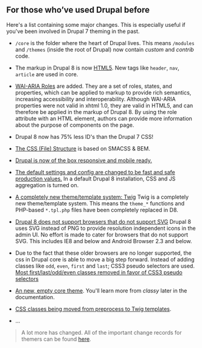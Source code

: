 ## For those who’ve used Drupal before

Here's a list containing some major changes. This is especially useful if you've been involved in Drupal 7 theming in the past.

- `/core` is the folder where the heart of Drupal lives. This means `/modules` and `/themes` (inside the root of Drupal) now contain *custom* and *contrib* code.

- The markup in Drupal 8 is now [HTML5](http://buytaert.net/html5-in-drupal-8). New tags like `header`, `nav`, `article` are used in core.

- [WAI-ARIA Roles](https://www.drupal.org/node/1179668) are added. They are a set of roles, states, and properties, which can be applied to markup to provide rich semantics, increasing accessibility and interoperability. Although WAI-ARIA properties were not valid in xhtml 1.0, they are valid in HTML5, and can therefore be applied in the markup of Drupal 8. By using the role attribute with an HTML element, authors can provide more information about the purpose of components on the page.

- Drupal 8 now has 75% less ID's than the Drupal 7 CSS!

- [The CSS (File) Structure](https://www.drupal.org/node/1887918) is based on SMACSS & BEM.

- [Drupal is now of the box responsive and mobile ready.](https://groups.drupal.org/mobile/drupal-8)

- [The default settings and config are changed to be fast and safe production values.](https://www.drupal.org/node/2259531)
In a default Drupal 8 installation, CSS and JS aggregation is turned on.

- [A completely new theme/template system: Twig](https://www.drupal.org/node/1831138)
Twig is a completely new theme/template system. This means the `theme_*` functions and PHP-based `*.tpl.php` files have been completely replaced in D8.

- [Drupal 8 does not support browsers that do not support SVG](https://www.drupal.org/node/2298227)
Drupal 8 uses SVG instead of PNG to provide resolution independent icons in the admin UI. No effort is made to cater for browsers that do not support SVG. This includes IE8 and below and Android Browser 2.3 and below.

- Due to the fact that these older browsers are no longer supported, the css in Drupal core is able to move a big step forward. Instead of adding classes like `odd`, `even`, `first` and `last`; CSS3 pseudo selectors are used. [Most first/last/odd/even classes removed in favor of CSS3 pseudo selectors](https://www.drupal.org/node/2178215)

- [An new, empty core theme](https://www.drupal.org/node/2289511). You'll learn more from *classy* later in the documentation.

- [CSS classes being moved from preprocess to Twig templates](https://www.drupal.org/node/2325067).

- …

> A lot more has changed. All of the important change records for themers can be found [here](https://www.drupal.org/list-changes/published/drupal?keywords_description=&to_branch=&version=&created_op=%3E%3D&created%5Bvalue%5D=&created%5Bmin%5D=&created%5Bmax%5D=&impacts%5B%5D=3).
